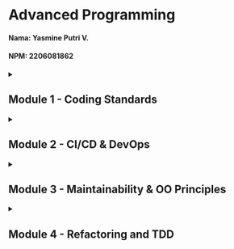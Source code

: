 # Advanced Programming
#### Nama: Yasmine Putri V.
#### NPM: 2206081862

<details>
<summary><h2>Module 1 - Coding Standards</h2></summary>

<details>
<summary><h3>Reflection 1</h3></summary>

In implementing the edit and delete features for the E-Shop application, I have applied several clean code principles and secure coding practices:

<details>
<summary><h4>Clean Code Principles Applied</h4></summary>

1. **Meaningful Names**
   - Variables and methods are named descriptively (e.g., `productService`, `createProduct`, `editProduct`)
   - Proper naming conventions are followed for clarity (e.g., camelCase for methods like `findAll()`, `editProductPage()`)
   - Examples from code:
     ```java
     public class ProductController {
         private ProductService productService;
         public String createProductPage(Model model) { ... }
     }
     ```

2. **Functions and Methods**
   - Functions and methods are small and focused (e.g., separate methods for create, edit, delete)
   - Each method has a single responsibility (e.g., `create()` only handles product creation)
   - Examples from code:
     ```java
     public class ProductServiceImpl {
         public Product create(Product product) {
             productRepository.create(product);
             return product;
         }

         public void delete(String id) {
             productRepository.delete(id);
         }
     }
     ```

3. **Comments**
   - Code is self-documenting through clear method and variable names
   - Spring annotations provide clear intent (e.g., `@Controller`, `@Service`, `@Repository`)
   - Example:
     ```java
     @Controller
     @RequestMapping("/product")
     public class ProductController { ... }
     ```

4. **Objects and Data Structures**
   - Proper use of interfaces (ProductService) and implementations (ProductServiceImpl)
   - Clear separation of concerns between Repository, Service, and Controller
   - Example:
     ```java
     public interface ProductService {
         public Product create(Product product);
         public List<Product> findAll();
     }
     ```

5. **Error Handling**
   - Null checks in repository methods
   - Proper return types for operations that might fail
   - Example:
     ```java
     public Product findById(String id) {
         for (Product product : productData) {
             if (product.getProductId().equals(id)) {
                 return product;
             }
         }
         return null;
     }
     ```
</details>

<details>
<summary><h4>Secure Coding Practices</h4></summary>

1. **Input Validation**
   - We validate user input to prevent SQL injection, used in Repository, Service, and Controller
   - Example:
     ```java
     @PostMapping("/create")
     public String createProduct(@ModelAttribute("product") Product product, Model model) {
         productService.create(product);
         return "redirect:/product";
     }
     ```
2. **Output Encoding**
   - We encode user input to prevent XSS attacks, used in Controller
   - Example:
     ```java
     @GetMapping("/edit/{id}")
     public String editProductPage(@PathVariable("id") String id, Model model) {
         Product product = productService.findById(id);
         model.addAttribute("product", product);
         return "editProduct";
     }
     ```
</details>

<details>
<summary><h4>Areas for Improvement</h4></summary>

1. **Error Handling**
   - Implement more robust error handling for cases like product not found
   - Add proper validation messages for user input 
</details>

<details>
<summary><h3>Reflection 2</h3></summary>

1. After Writing Unit Tests
The process ensures better code reliability by catching issues early. How many unit tests per class? It depends on the class's complexity. Aim for at least one test per method or major functionality, covering edge cases, typical cases, and failure scenarios. How to ensure tests are enough? Use code coverage as a metric. It measures the percentage of source code executed during testing (e.g., lines, branches, or methods). Tools like JaCoCo or Clover can help. Aim for high coverage (e.g., 80%+), but focus on meaningful tests, not just hitting a number. Does 100% code coverage mean no bugs? No. 100% coverage means all code paths were executed, but it doesn’t guarantee correct behavior, edge cases, or integration issues. Bugs can still exist due to logic errors or untested scenarios.
2. Creating CreateProductFunctionalTest.java and a New Functional Test Suite
Cleanliness of the new functional test suite: Reusing the same setup procedures and instance variables as in HomePageFunctionalTest.java (e.g., serverPort, testBaseUrl, setupTest) introduces potential issues.
Will it reduce code quality? Yes, due to code duplication. Copy-pasting setup logic across test classes violates the DRY (Don’t Repeat Yourself) principle, making the codebase harder to maintain.
Potential clean code issues:
Duplication: Repeated setup code in multiple test classes increases maintenance effort. If the setup logic changes, you’d need to update all classes.
Scalability: Adding more test suites with the same approach will bloat the codebase with redundant code.
Readability: Duplicated code makes it harder to understand the unique purpose of each test class.
Improvements:
Extract a Base Test Class: Create an abstract base class (e.g., BaseFunctionalTest) with shared setup logic, instance variables (serverPort, testBaseUrl), and the @BeforeEach method. Both HomePageFunctionalTest and the new test suite can extend this class.
New Test Suite: The new class (e.g., ProductListFunctionalTest) can extend BaseFunctionalTest and focus only on verifying the product list count, avoiding duplication.

</details>

</details>

</details>

<details>
<summary><h2>Module 2 - CI/CD & DevOps</h2></summary>

<details>
<summary>Reflection</summary>

1. Code Quality Issues Fixed & Strategy:
I fixed issues such as inconsistent naming conventions, unused imports, and missing or unclear comments. My strategy was to use automated code analysis tools (like SonarQube or built-in linters) to identify problems, then refactor the code for clarity, maintainability, and adherence to best practices. I also ensured that all tests passed after each change to maintain code reliability.

2. CI/CD Workflow Reflection:
Yes, the current CI/CD implementation meets the definition of Continuous Integration and Continuous Deployment. Every code change is automatically tested and analyzed for quality before being merged, ensuring that the main branch is always in a deployable state. Successful builds are automatically deployed to the PaaS, reducing manual intervention and enabling rapid, reliable delivery of new features and fixes. This process increases confidence in code changes and accelerates the development lifecycle.
</details>

</details>

<details>
<summary><h2>Module 3 - Maintainability & OO Principles</h2></summary>

<details>
<summary>Reflection</summary>

1. SOLID principles implementations
I implement SOLID in ProductController.java
- S - Single Responsibility Principle:
Each controller (ProductController, CarController) is responsible only for handling HTTP requests and delegating business logic to services.
- O - Open/Closed Principle:
The controllers and services are open for extension (e.g., you can add new endpoints or service implementations) but closed for modification (existing logic does not need to change for new features).
- L - Liskov Substitution Principle:
CarController extends ProductController and can be used wherever a ProductController is expected, without breaking functionality.
- I - Interface Segregation Principle:
The controllers depend on focused service interfaces (ProductService, CarService), not on large, general-purpose interfaces.
- D - Dependency Inversion Principle:
High-level modules (controllers) depend on abstractions (service interfaces), not on concrete implementations.
Dependencies are injected via constructors, not created inside the controllers.

2.  Explain the advantages of applying SOLID principles to your project
Applying SOLID principles makes your codebase easier to maintain, extend, and test. For example, using interfaces and constructor injection (Dependency Inversion) allows you to swap implementations or mock dependencies in tests effortlessly. Single Responsibility ensures each class has one clear purpose, reducing bugs and making changes safer. Open/Closed lets you add new features (like a new product type) without modifying existing, working code. Overall, SOLID leads to cleaner, more robust, and scalable software that adapts well to future requirements.

3. Explain the disadvantages of not applying SOLID principles to your project
Not applying SOLID principles leads to code that is hard to maintain and extend. For example, if controllers directly create service objects (violating Dependency Inversion), testing becomes difficult and changes require editing many files. Without Single Responsibility, classes become large and do too much, making bugs harder to find and fix. Ignoring Open/Closed means adding new features often breaks or changes existing code, increasing the risk of errors. Overall, the project becomes fragile, tightly coupled, and costly to adapt as requirements grow.
</details>

</details>

<details>
<summary><h2>Module 4 - Refactoring and TDD</h2></summary>

<details>
<summary>Reflection</summary>


</details>

</details>